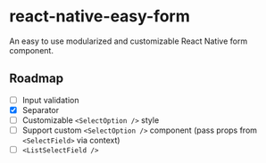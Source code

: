 # react-native-easy-form
An easy to use modularized and customizable React Native form component.

## Roadmap
- [ ] Input validation
- [x] Separator
- [ ] Customizable `<SelectOption />` style
- [ ] Support custom `<SelectOption />` component (pass props from `<SelectField>` via context)
- [ ] `<ListSelectField />`
